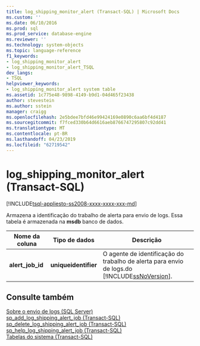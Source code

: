 ```yaml
---
title: log_shipping_monitor_alert (Transact-SQL) | Microsoft Docs
ms.custom: ''
ms.date: 06/10/2016
ms.prod: sql
ms.prod_service: database-engine
ms.reviewer: ''
ms.technology: system-objects
ms.topic: language-reference
f1_keywords:
- log_shipping_monitor_alert
- log_shipping_monitor_alert_TSQL
dev_langs:
- TSQL
helpviewer_keywords:
- log_shipping_monitor_alert system table
ms.assetid: 1c775e48-9898-4149-b9d1-04d465f23438
author: stevestein
ms.author: sstein
manager: craigg
ms.openlocfilehash: 2e5bdee7bfd46e99424169e0890c6aa6bf4d4187
ms.sourcegitcommit: f7fced330b64d6616aeb8766747295807c92dd41
ms.translationtype: MT
ms.contentlocale: pt-BR
ms.lasthandoff: 04/23/2019
ms.locfileid: "62719542"
---
```

# <a name="logshippingmonitoralert-transact-sql"></a>log_shipping_monitor_alert (Transact-SQL)
[!INCLUDE[tsql-appliesto-ss2008-xxxx-xxxx-xxx-md](../../includes/tsql-appliesto-ss2008-xxxx-xxxx-xxx-md.md)]

  Armazena a identificação do trabalho de alerta para envio de logs. Essa tabela é armazenada na **msdb** banco de dados.   
  
|Nome da coluna|Tipo de dados|Descrição|  
|-----------------|---------------|-----------------|  
|**alert_job_id**|**uniqueidentifier**|O agente de identificação do trabalho de alerta para envio de logs.do [!INCLUDE[ssNoVersion](../../includes/ssnoversion-md.md)].|  
  
## <a name="see-also"></a>Consulte também  
 [Sobre o envio de logs &#40;SQL Server&#41;](../../database-engine/log-shipping/about-log-shipping-sql-server.md)   
 [sp_add_log_shipping_alert_job &#40;Transact-SQL&#41;](../../relational-databases/system-stored-procedures/sp-add-log-shipping-alert-job-transact-sql.md)   
 [sp_delete_log_shipping_alert_job &#40;Transact-SQL&#41;](../../relational-databases/system-stored-procedures/sp-delete-log-shipping-alert-job-transact-sql.md)   
 [sp_help_log_shipping_alert_job &#40;Transact-SQL&#41;](../../relational-databases/system-stored-procedures/sp-help-log-shipping-alert-job-transact-sql.md)   
 [Tabelas do sistema &#40;Transact-SQL&#41;](../../relational-databases/system-tables/system-tables-transact-sql.md)  
  
  
